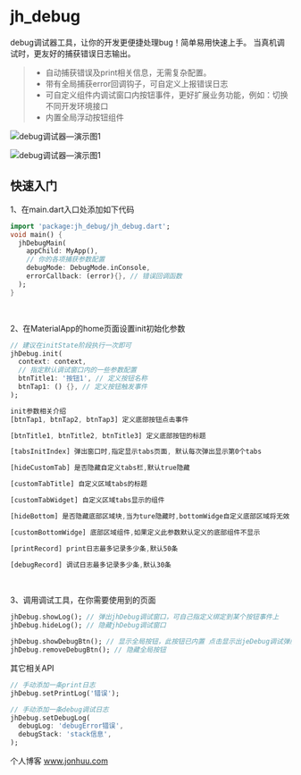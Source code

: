 # jh_debug

debug调试器工具，让你的开发更便捷处理bug！简单易用快速上手。
当真机调试时，更友好的捕获错误日志输出。

> * 自动捕获错误及print相关信息，无需复杂配置。
> * 带有全局捕获error回调钩子，可自定义上报错误日志
> * 可自定义组件内调试窗口内按钮事件，更好扩展业务功能，例如：切换不同开发环境接口
> * 内置全局浮动按钮组件

![debug调试器—演示图1](https://github.com/tec8297729/jh_debug/blob/master/images/demo_1.png?raw=true)

![debug调试器—演示图1](https://github.com/tec8297729/jh_debug/blob/master/images/demo_2.png?raw=true)

## 快速入门
1、在main.dart入口处添加如下代码

```dart
import 'package:jh_debug/jh_debug.dart';
void main() {
  jhDebugMain(
    appChild: MyApp(),
    // 你的各项捕获参数配置
    debugMode: DebugMode.inConsole,
    errorCallback: (error){}, // 错误回调函数
  );
}

```

<br>

2、在MaterialApp的home页面设置init初始化参数
```dart
// 建议在initState阶段执行一次即可
jhDebug.init(
  context: context,
  // 指定默认调试窗口内的一些参数配置
  btnTitle1: '按钮1', // 定义按钮名称
  btnTap1: () {}, // 定义按钮触发事件
);

init参数相关介绍
[btnTap1, btnTap2, btnTap3] 定义底部按钮点击事件

[btnTitle1, btnTitle2, btnTitle3] 定义底部按钮的标题

[tabsInitIndex] 弹出窗口时,指定显示tabs页面, 默认每次弹出显示第0个tabs

[hideCustomTab] 是否隐藏自定义tabs栏,默认true隐藏

[customTabTitle] 自定义区域tabs的标题

[customTabWidget] 自定义区域tabs显示的组件

[hideBottom] 是否隐藏底部区域块,当为ture隐藏时,bottomWidge自定义底部区域将无效

[customBottomWidge] 底部区域组件,如果定义此参数默认定义的底部组件不显示

[printRecord] print日志最多记录多少条,默认50条

[debugRecord] 调试日志最多记录多少条,默认30条
```
<br>

3、调用调试工具，在你需要使用到的页面
```dart
jhDebug.showLog(); // 弹出jhDebug调试窗口，可自己指定义绑定到某个按钮事件上
jhDebug.hideLog(); // 隐藏jhDebug调试窗口

jhDebug.showDebugBtn(); // 显示全局按钮，此按钮已内置 点击显示出jeDebug调试弹层
jhDebug.removeDebugBtn(); // 隐藏全局按钮
```

其它相关API
```dart
// 手动添加一条print日志
jhDebug.setPrintLog('错误'); 

// 手动添加一条debug调试日志
jhDebug.setDebugLog(
  debugLog: 'debugError错误',
  debugStack: 'stack信息',
);
```

个人博客 www.jonhuu.com